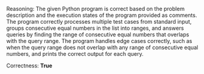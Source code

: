 Reasoning: 
The given Python program is correct based on the problem description and the execution states of the program provided as comments. The program correctly processes multiple test cases from standard input, groups consecutive equal numbers in the list into ranges, and answers queries by finding the range of consecutive equal numbers that overlaps with the query range. The program handles edge cases correctly, such as when the query range does not overlap with any range of consecutive equal numbers, and prints the correct output for each query.

Correctness: **True**
